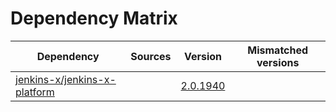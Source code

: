 # Dependency Matrix

Dependency | Sources | Version | Mismatched versions
---------- | ------- | ------- | -------------------
[jenkins-x/jenkins-x-platform](https://github.com/jenkins-x/jenkins-x-platform) |  | [2.0.1940](https://github.com/jenkins-x/jenkins-x-platform/releases/tag/v2.0.1940) | 
